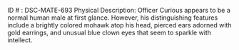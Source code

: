 ID # : DSC-MATE-693
Physical Description: Officer Curious appears to be a normal human male at first glance. However, his distinguishing features include a brightly colored mohawk atop his head, pierced ears adorned with gold earrings, and unusual blue clown eyes that seem to sparkle with intellect.